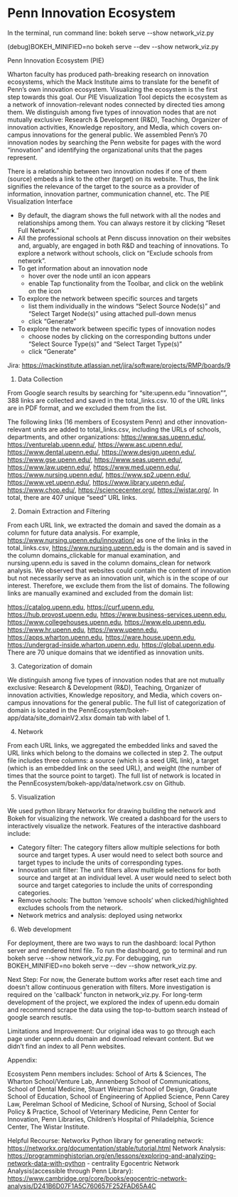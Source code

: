 # Penn Innovation Ecosystem
In the terminal, run command line:
bokeh serve --show network_viz.py

(debug)BOKEH_MINIFIED=no bokeh serve --dev --show network_viz.py

Penn Innovation Ecosystem (PIE)

Wharton faculty has produced path-breaking research on innovation ecosystems, which the Mack Institute aims to translate for the benefit of Penn’s own innovation ecosystem. Visualizing the ecosystem is the first step towards this goal. Our PIE Visualization Tool depicts the ecosystem as a network of innovation-relevant nodes connected by directed ties among them.
We distinguish among five types of innovation nodes that are not mutually exclusive: Research & Development (R&D), Teaching, Organizer of innovation activities, Knowledge repository, and Media, which covers on-campus innovations for the general public. We assembled Penn’s 70 innovation nodes by searching the Penn website for pages with the word “innovation” and identifying the organizational units that the pages represent.

There is a relationship between two innovation nodes if one of them (source) embeds a link to the other (target) on its website. Thus, the link signifies the relevance of the target to the source as a provider of information, innovation partner, communication channel, etc.
The PIE Visualization Interface

- By default, the diagram shows the full network with all the nodes and relationships among them. You can always restore it by clicking “Reset Full Network.”
- All the professional schools at Penn discuss innovation on their websites and, arguably, are engaged in both R&D and teaching of innovations. To explore a network without schools, click on “Exclude schools from network”.
- To get information about an innovation node
    - hover over the node until an icon appears
    - enable Tap functionality from the Toolbar, and click on the weblink on the icon
- To explore the network between specific sources and targets
    - list them individually in the windows “Select Source Node(s)” and “Select Target Node(s)” using attached pull-down menus
    - click “Generate”
- To explore the network between specific types of innovation nodes
    - choose nodes by clicking on the corresponding buttons under “Select Source Type(s)” and “Select Target Type(s)”
    - click “Generate”


Jira: https://mackinstitute.atlassian.net/jira/software/projects/RMP/boards/9
1.	Data Collection

From Google search results by searching for “site:upenn.edu “innovation””, 388 links are collected and saved in the total_links.csv. 10 of the URL links are in PDF format, and we excluded them from the list.

The following links (16 members of Ecosystem Penn) and other innovation-relevant units are added to total_links.csv, including the URLs of schools, departments, and other organizations: https://www.sas.upenn.edu/, https://venturelab.upenn.edu/, https://www.asc.upenn.edu/, https://www.dental.upenn.edu/, https://www.design.upenn.edu/, https://www.gse.upenn.edu/, https://www.seas.upenn.edu/, https://www.law.upenn.edu/, https://www.med.upenn.edu/, https://www.nursing.upenn.edu/, https://www.sp2.upenn.edu/, https://www.vet.upenn.edu/, https://www.library.upenn.edu/, https://www.chop.edu/, https://sciencecenter.org/, https://wistar.org/. 
In total, there are 407 unique “seed” URL links.

2.	Domain Extraction and Filtering

From each URL link, we extracted the domain and saved the domain as a column for future data analysis. For example, https://www.nursing.upenn.edu/innovation/ as one of the links in the total_links.csv, https://www.nursing.upenn.edu is the domain and is saved in the column domains_clickable for manual examination, and nursing.upenn.edu is saved in the column domains_clean for network analysis.
We observed that websites could contain the content of innovation but not necessarily serve as an innovation unit, which is in the scope of our interest. Therefore, we exclude them from the list of domains. The following links are manually examined and excluded from the domain list: 

https://catalog.upenn.edu, https://curf.upenn.edu, https://hub.provost.upenn.edu, https://www.business-services.upenn.edu, https://www.collegehouses.upenn.edu,  https://www.elp.upenn.edu, https://www.hr.upenn.edu, https://www.upenn.edu, 
https://apps.wharton.upenn.edu, https://ware.house.upenn.edu,  https://undergrad-inside.wharton.upenn.edu, https://global.upenn.edu.
There are 70 unique domains that we identified as innovation units.

3.	Categorization of domain

We distinguish among five types of innovation nodes that are not mutually exclusive: Research & Development (R&D), Teaching, Organizer of innovation activities, Knowledge repository, and Media, which covers on-campus innovations for the general public.
The full list of categorization of domain is located in the PennEcosystem/bokeh-app/data/site_domainV2.xlsx domain tab with label of 1.

4.	Network 

From each URL links, we aggregated the embedded links and saved the URL links which belong to the domains we collected in step 2. The output file includes three columns: a source (which is a seed URL link), a target (which is an embedded link on the seed URL), and weight (the number of times that the source point to target).
The full list of network is located in the PennEcosystem/bokeh-app/data/network.csv on Github.

5.	Visualization

We used python library Networkx for drawing building the network and Bokeh for visualizing the network. We created a dashboard for the users to interactively visualize the network. Features of the interactive dashboard include:
- Category filter: The category filters allow multiple selections for both source and target types. A user would need to select both source and target types to include the units of corresponding types.
- Innovation unit filter: The unit filters allow multiple selections for both source and target at an individual level. A user would need to select both source and target categories to include the units of corresponding categories.
- Remove schools: The button ‘remove schools’ when clicked/highlighted excludes schools from the network.
- Network metrics and analysis: deployed using networkx 

6.	Web development

For deployment, there are two ways to run the dashboard: local Python server and rendered html file. To run the dashboard, go to terminal and run bokeh serve --show network_viz.py.
For debugging, run BOKEH_MINIFIED=no bokeh serve --dev --show network_viz.py.

Next Step:
For now, the Generate buttom works after reset each time and doesn't allow continuous generation with filters. More investigation is required on the 'callback' functon in network_viz.py.
For long-term development of the project, we explored the index of upenn.edu domain and recommend scrape the data using the top-to-buttom search instead of google search resutls.

Limitations and Improvement:
Our original idea was to go through each page under upenn.edu domain and download relevant content. But we didn’t find an index to all Penn websites.

Appendix:

Ecosystem Penn members includes:
School of Arts & Sciences, The Wharton School/Venture Lab, Annenberg School of Communications, School of Dental Medicine, Stuart Weizman School of Design,  Graduate School of Education, School of Engineering of Applied Science, Penn Carey Law, Perelman School of Medicine, School of Nursing, School of Social Policy & Practice, School of Veterinary Medicine, Penn Center for Innovation, Penn Libraries, Children’s Hospital of Philadelphia, Science Center, The Wistar Institute.

Helpful Recourse:
Networkx Python library for generating network:
https://networkx.org/documentation/stable/tutorial.html
Network Analysis:
https://programminghistorian.org/en/lessons/exploring-and-analyzing-network-data-with-python - centrality
Egocentric Network Analysis(accessible through Penn Library):
https://www.cambridge.org/core/books/egocentric-network-analysis/D241B6D07F1A5C760657F252FAD65A4C
